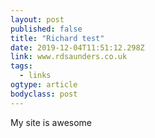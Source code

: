 ```yaml
---
layout: post 
published: false 
title: "Richard test" 
date: 2019-12-04T11:51:12.298Z 
link: www.rdsaunders.co.uk 
tags:
  - links
ogtype: article 
bodyclass: post 
---
```


My site is awesome